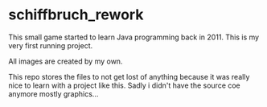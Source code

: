 # schiffbruch_rework
This small game started to learn Java programming back in 2011. This is my very first running project. 

All images are created by my own. 

This repo stores the files to not get lost of anything because it was really nice to learn with a project like this.
Sadly i didn't have the source coe anymore mostly graphics...

